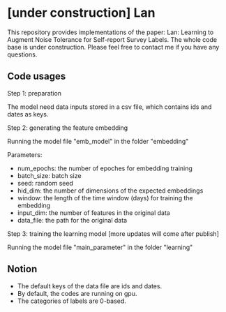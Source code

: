 # [under construction] Lan
This repository provides implementations of the paper: Lan: Learning to Augment Noise Tolerance for Self-report Survey Labels.
The whole code base is under construction. Please feel free to contact me if you have any questions.

## Code usages
Step 1: preparation

The model need data inputs stored in a csv file, which contains ids and dates as keys. 

Step 2: generating the feature embedding

Running the model file "emb_model" in the folder "embedding"

Parameters:
- num_epochs: the number of epoches for embedding training
- batch_size: batch size
- seed: random seed
- hid_dim: the number of dimensions of the expected embeddings
- window: the length of the time window (days) for training the embedding
- input_dim: the number of features in the original data 
- data_file: the path for the original data

Step 3: training the learning model [more updates will come after publish]

Running the model file "main_parameter" in the folder "learning"


## Notion
- The default keys of the data file are ids and dates.
- By default, the codes are running on gpu.
- The categories of labels are 0-based.
